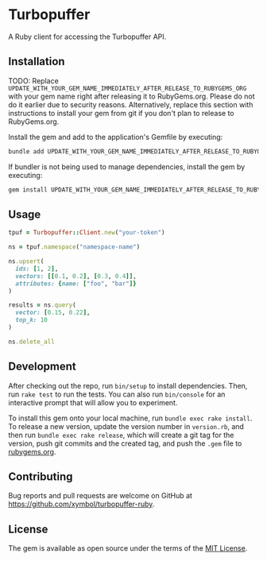 # Turbopuffer

A Ruby client for accessing the Turbopuffer API.

## Installation

TODO: Replace
`UPDATE_WITH_YOUR_GEM_NAME_IMMEDIATELY_AFTER_RELEASE_TO_RUBYGEMS_ORG` with your
gem name right after releasing it to RubyGems.org. Please do not do it earlier
due to security reasons. Alternatively, replace this section with instructions
to install your gem from git if you don't plan to release to RubyGems.org.

Install the gem and add to the application's Gemfile by executing:

```bash
bundle add UPDATE_WITH_YOUR_GEM_NAME_IMMEDIATELY_AFTER_RELEASE_TO_RUBYGEMS_ORG
```

If bundler is not being used to manage dependencies, install the gem by
executing:

```bash
gem install UPDATE_WITH_YOUR_GEM_NAME_IMMEDIATELY_AFTER_RELEASE_TO_RUBYGEMS_ORG
```

## Usage

```ruby
tpuf = Turbopuffer::Client.new("your-token")

ns = tpuf.namespace("namespace-name")

ns.upsert(
  ids: [1, 2],
  vectors: [[0.1, 0.2], [0.3, 0.4]],
  attributes: {name: ["foo", "bar"]}
)

results = ns.query(
  vector: [0.15, 0.22],
  top_k: 10
)

ns.delete_all
```

## Development

After checking out the repo, run `bin/setup` to install dependencies. Then, run
`rake test` to run the tests. You can also run `bin/console` for an interactive
prompt that will allow you to experiment.

To install this gem onto your local machine, run `bundle exec rake install`. To
release a new version, update the version number in `version.rb`, and then run
`bundle exec rake release`, which will create a git tag for the version, push
git commits and the created tag, and push the `.gem` file to
[rubygems.org](https://rubygems.org).

## Contributing

Bug reports and pull requests are welcome on GitHub at
https://github.com/xymbol/turbopuffer-ruby.

## License

The gem is available as open source under the terms of the [MIT
License](https://opensource.org/licenses/MIT).
